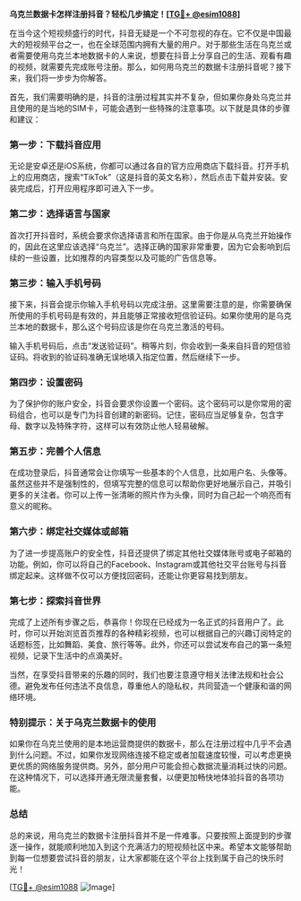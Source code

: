**乌克兰数据卡怎样注册抖音？轻松几步搞定！[[TG💪+ @esim1088](https://t.me/s/esim1088)]**

在当今这个短视频盛行的时代，抖音无疑是一个不可忽视的存在。它不仅是中国最大的短视频平台之一，也在全球范围内拥有大量的用户。对于那些生活在乌克兰或者需要使用乌克兰本地数据卡的人来说，想要在抖音上分享自己的生活、观看有趣的视频，就需要先完成账号注册。那么，如何用乌克兰的数据卡注册抖音呢？接下来，我们将一步步为你解答。

首先，我们需要明确的是，抖音的注册过程其实并不复杂，但如果你身处乌克兰并且使用的是当地的SIM卡，可能会遇到一些特殊的注意事项。以下就是具体的步骤和建议：

### **第一步：下载抖音应用**
无论是安卓还是iOS系统，你都可以通过各自的官方应用商店下载抖音。打开手机上的应用商店，搜索“TikTok”（这是抖音的英文名称），然后点击下载并安装。安装完成后，打开应用程序即可进入下一步。

### **第二步：选择语言与国家**
首次打开抖音时，系统会要求你选择语言和所在国家。由于你是从乌克兰开始操作的，因此在这里应该选择“乌克兰”。选择正确的国家非常重要，因为它会影响到后续的一些设置，比如推荐的内容类型以及可能的广告信息等。

### **第三步：输入手机号码**
接下来，抖音会提示你输入手机号码以完成注册。这里需要注意的是，你需要确保所使用的手机号码是有效的，并且能够正常接收短信验证码。如果你使用的是乌克兰本地的数据卡，那么这个号码应该是你在乌克兰激活的号码。

输入手机号码后，点击“发送验证码”。稍等片刻，你会收到一条来自抖音的短信验证码。将收到的验证码准确无误地填入指定位置，然后继续下一步。

### **第四步：设置密码**
为了保护你的账户安全，抖音会要求你设置一个密码。这个密码可以是你常用的密码组合，也可以是专门为抖音创建的新密码。记住，密码应当足够复杂，包含字母、数字以及特殊字符，这样可以有效防止他人轻易破解。

### **第五步：完善个人信息**
在成功登录后，抖音通常会让你填写一些基本的个人信息，比如用户名、头像等。虽然这些并不是强制性的，但填写完整的信息可以帮助你更好地展示自己，并吸引更多的关注者。你可以上传一张清晰的照片作为头像，同时为自己起一个响亮而有意义的昵称。

### **第六步：绑定社交媒体或邮箱**
为了进一步提高账户的安全性，抖音还提供了绑定其他社交媒体账号或电子邮箱的功能。例如，你可以将自己的Facebook、Instagram或其他社交平台账号与抖音绑定起来。这样做不仅可以方便找回密码，还能让你更容易找到朋友。

### **第七步：探索抖音世界**
完成了上述所有步骤之后，恭喜你！你现在已经成为一名正式的抖音用户了。此时，你可以开始浏览首页推荐的各种精彩视频，也可以根据自己的兴趣订阅特定的话题标签，比如舞蹈、美食、旅行等等。此外，你还可以尝试发布自己的第一条短视频，记录下生活中的点滴美好。

当然，在享受抖音带来的乐趣的同时，我们也要注意遵守相关法律法规和社会公德。避免发布任何违法不良信息，尊重他人的隐私权，共同营造一个健康和谐的网络环境。

### **特别提示：关于乌克兰数据卡的使用**
如果你在乌克兰使用的是本地运营商提供的数据卡，那么在注册过程中几乎不会遇到什么问题。不过，如果你发现网络连接不稳定或者加载速度较慢，可以考虑更换更优质的网络服务提供商。另外，部分用户可能会担心数据流量消耗过快的问题。在这种情况下，可以选择开通无限流量套餐，以便更加畅快地体验抖音的各项功能。

### **总结**
总的来说，用乌克兰的数据卡注册抖音并不是一件难事。只要按照上面提到的步骤逐一操作，就能顺利地加入到这个充满活力的短视频社区中来。希望本文能够帮助到每一位想要尝试抖音的朋友，让大家都能在这个平台上找到属于自己的快乐时光！

[[TG💪+ @esim1088](https://t.me/s/esim1088) ![Image](https://i.postimg.cc/4NQfJmqS/Snipaste-2025-05-13-00-14-12.png)]